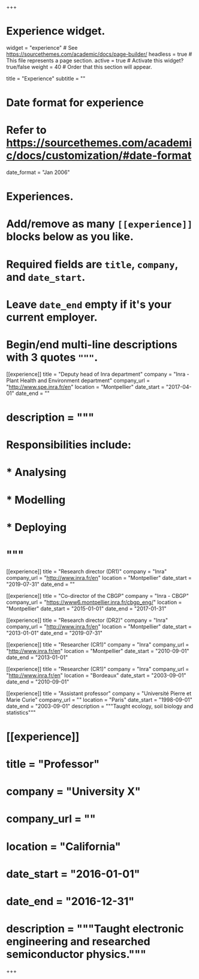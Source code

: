 +++
# Experience widget.
widget = "experience"  # See https://sourcethemes.com/academic/docs/page-builder/
headless = true  # This file represents a page section.
active = true  # Activate this widget? true/false
weight = 40  # Order that this section will appear.

title = "Experience"
subtitle = ""

# Date format for experience
#   Refer to https://sourcethemes.com/academic/docs/customization/#date-format
date_format = "Jan 2006"

# Experiences.
#   Add/remove as many `[[experience]]` blocks below as you like.
#   Required fields are `title`, `company`, and `date_start`.
#   Leave `date_end` empty if it's your current employer.
#   Begin/end multi-line descriptions with 3 quotes `"""`.
[[experience]]
  title = "Deputy head of Inra department"
  company = "Inra - Plant Health and Environment department"
  company_url = "http://www.spe.inra.fr/en"
  location = "Montpellier"
  date_start = "2017-04-01"
  date_end = ""
  # description = """
  # Responsibilities include:
  # * Analysing
  # * Modelling
  # * Deploying
  # """

[[experience]]
  title = "Research director (DR1)"
  company = "Inra"
  company_url = "http://www.inra.fr/en"
  location = "Montpellier"
  date_start = "2019-07-31"
  date_end = ""
  
[[experience]]
  title = "Co-director of the CBGP"
  company = "Inra - CBGP"
  company_url = "https://www6.montpellier.inra.fr/cbgp_eng/"
  location = "Montpellier"
  date_start = "2015-01-01"
  date_end = "2017-01-31"

[[experience]]
  title = "Research director (DR2)"
  company = "Inra"
  company_url = "http://www.inra.fr/en"
  location = "Montpellier"
  date_start = "2013-01-01"
  date_end = "2019-07-31"

[[experience]]
  title = "Researcher (CR1)"
  company = "Inra"
  company_url = "http://www.inra.fr/en"
  location = "Montpellier"
  date_start = "2010-09-01"
  date_end = "2013-01-01"

[[experience]]
  title = "Researcher (CR1)"
  company = "Inra"
  company_url = "http://www.inra.fr/en"
  location = "Bordeaux"
  date_start = "2003-09-01"
  date_end = "2010-09-01"

[[experience]]
  title = "Assistant professor"
  company = "Université Pierre et Marie Curie"
  company_url = ""
  location = "Paris"
  date_start = "1998-09-01"
  date_end = "2003-09-01"
  description = """Taught ecology, soil biology and statistics"""

# [[experience]]
#   title = "Professor"
#   company = "University X"
#   company_url = ""
#   location = "California"
#   date_start = "2016-01-01"
#   date_end = "2016-12-31"
#   description = """Taught electronic engineering and researched semiconductor physics."""
  
+++
